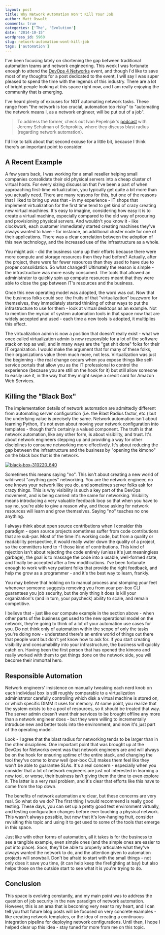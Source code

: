 ```yaml
---
layout: post
title: Why Network Automation Won't Kill Your Job
author: Matt Oswalt
comments: true
categories: ['The', 'Evolution']
date: "2014-10-15"
wordpress_id: 5960
slug: network-automation-wont-kill-job
tags: ['automation']
---
```



I've been focusing lately on shortening the gap between traditional automation teams and network engineering. This week I was fortunate enough to attend the [DevOps 4 Networks](http://www.devops4networks.org/) event, and though I'd like to save most of my thoughts for a post dedicated to the event, I will say I was super pleased to spend the time with the legends of this industry. There are a lot of bright people looking at this space right now, and I am really enjoying the community that is emerging.

I've heard plenty of excuses for NOT automating network tasks. These range from "the network is too crucial, automation too risky" to "automating the network means I, as a network engineer, will be put out of a job".

> To address the former, check out Ivan Pepelnjak's [podcast](http://blog.ipspace.net/2014/09/schprokits-with-jeremy-schulman-on.html) with Jeremy Schulman of Schprokits, where they discuss blast radius (regarding network automation).

I'd like to talk about that second excuse for a little bit, because I think there's an important point to consider.

## A Recent Example

A few years back, I was working for a small reseller helping small companies consolidate their old physical servers into a cheap cluster of virtual hosts. For every sizing discussion that I've been a part of when approaching first-time virtualization, you typically get quite a bit more than you actually need. There are many reasons for this, but one of the reasons that I liked to bring up was that - in my experience - IT shops that implement virtualization for the first time tend to get kind of crazy creating new virtual machines. It's easy to imagine, considering how easy it is to create a virtual machine, especially compared to the old way of procuring and provisioning physical servers. And wouldn't you know it - like clockwork, each customer immediately started creating machines they've always wanted to have - for instance, an additional cluster node for one of their applications. There was a clear correlation between the adoption of this new technology, and the increased use of the infrastructure as a whole.

You might ask - did the business ramp up their efforts because there were more compute and storage resources then they had before? Actually, after the project, there were far fewer resources than they used to have due to proper consolidation. So what changed? Ultimately the reason is simple - the infrastructure was more easily consumed. The tools that allowed an administrator to quickly spin up compute resources meant that they were able to close the gap between IT's resources and the business.

Once this new operating model was adopted, the word was out. Now that the business folks could see  the fruits of that "virtualization" buzzword for themselves, they immediately started thinking of other ways to put the infrastructure to use for them - look at virtual desktops as an example. Not to mention the myriad of system automation tools in that space now that are widely accepted and used - each time a new tools is adopted, it multiplies this effect.

The virtualization admin is now a position that doesn't really exist - what we once called virtualization admin is now responsible for a lot of the software stack on top as well, and in many ways are the "get shit done" folks for their IT organization. I would make the argument that for many of these folks, their organizations value them much more, not less. Virtualization was just the beginning - the real change occurs when you expose things like self-service portals that allow you as the IT professional to control the experience (because you are still on the hook for it) but still allow someone to easily use it, in the way that they might swipe a credit card for Amazon Web Services.

## Killing the "Black Box"

The implementation details of network automation are admittedly different from automating server configuration (i.e. the Blast Radius factor, etc.) but the underlying value is precisely the same. Network automation isn't about learning Python, it's not even about moving your network configuration into templates - though that's certainly a valued component. The truth is that network automation, like any other form, is about visibility, and trust. It's about network engineers stepping up and providing a way for other disciplines to consume networking more effectively. It's about reducing the gap between the infrastructure and the business by "opening the kimono" on the black box that is the network.

[![black-box-310220_640](/assets/2014/10/black-box-310220_640.png)](/assets/2014/10/black-box-310220_640.png)

Sometimes this means saying "no". This isn't about creating a new world of wild-west "anything goes" networking. You are the network engineer, no one knows your network like you do, and sometimes server folks ask for crazy things. This is why visibility is such a key part of the DevOps movement, and is being carried into the same for networking. Visibility means introducing a very valuable feedback loop so that when you have to say no, you're able to give a reason why, and those asking for network resources will learn and grow themselves. Saying "no" teaches no one anything.

I always think about open source contributions when I consider this paradigm - open source projects sometimes suffer from code contributions that are sub-par. Most of the time it's working code, but from a quality or readability perspective, it would really water down the quality of a project, so the committers tend to -1 those kind of contributions. This kind of rejection isn't about rejecting the code entirely (unless it's just meaningless garbage), the goal is to massage the code into a usable, well-formed state, and finally be accepted after a few modifications. I've been fortunate enough to work with very patient folks that provide the right feedback, and help me grow as a programmer - and it's the best way to learn, frankly.

You may believe that holding on to manual process and stomping your feet whenever someone suggests removing you from your per-box CLI guarantees you job security, but the only thing it does is kill your organization's (and in turn, your paycheck) ability to scale, and remain competitive.

I believe that - just like our compute example in the section above - when other parts of the business get used to the new operational model on the network, they're going to think of a lot of your automation use cases for you. Do not think only of automation within the scope of only the tasks you're doing now - understand there's an entire world of things out there that people want but don't yet know how to ask for. If you start creating visibility and consumability into your infrastructure, the business will quickly catch on. Having been the first person that has opened the kimono and really worked with them to get things done on the network side, you will become their immortal hero.

## Responsible Automation

Network engineers' insistence on manually tweaking each nerd knob on each individual box is still roughly comparable to a virtualization administrator carefully controlling which disk a virtual machine is stored on, or which specific DIMM it uses for memory. At some point, you realize that the system exists to be a pool of resources, so it should be treated that way. The server admin doesn't want their services to be brought offline any more than a network engineer does - but they were willing to incrementally introduce new and better tools into the environment, and now it's just part of the operating model.

Look - I agree that the blast radius for networking tends to be larger than in the other disciplines. One important point that was brought up at the DevOps for Networks event was that network engineers are and will always be on the hook for ensuring uptime of the entire stack, and changing the tool they've come to know well (per-box CLI) makes them feel like they won't be able to guarantee SLAs. It's a real concern - especially when you consider that a lot of network engineers are just not interested in learning a new tool, or worse, their business isn't giving them the time to even explore it. The latter is a very real problem, and it's clear that efforts like this have to come from the top down.

The benefits of network automation are clear, but these concerns are very real. So what do we do? The first thing I would recommend is really good testing. These days, you can set up a pretty good test environment virtually, and testing configuration changes before ever touching a physical network. This wasn't always possible, but now that it's low-hanging fruit, consider revisiting this topic and using it to get used to some of the tools that emerge in this space.

Just like with other forms of automation, all it takes is for the business to see a tangible example, even simple ones (and the simple ones are easier to put into place). Soon, they'll be able to properly articulate what they've always wanted the network to do, and the attention given to automation projects will snowball. Don't be afraid to start with the small things - not only does it save you time, (it can help keep the firefighting at bay) but also helps those on the outside start to see what it is you're trying to do.

## Conclusion

This space is evolving constantly, and my main point was to address the question of job security in the new paradigm of network automation. However, this is an area that is becoming very near to my heart, and I can tell you that future blog posts will be focused on very concrete examples - like creating network templates, or the idea of creating a continuous integration pipeline for deploying network configurations. Until then, I hope I helped clear up this idea - stay tuned for more from me on this topic.